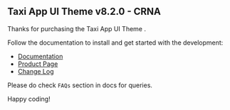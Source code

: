 ## Taxi App UI Theme v8.2.0 - CRNA

Thanks for purchasing the Taxi App UI Theme .

Follow the documentation to install and get started with the development:

- [Documentation](http://docs.market.nativebase.io/react-native-taxi-app-ui/)
- [Product Page](https://market.nativebase.io/view/react-native-taxi-app-theme)
- [Change Log](http://gitstrap.com/strapmobile/TaxiApp/blob/v8.2.0/CRNA/ChangeLog.md)

Please do check `FAQs` section in docs for queries.

Happy coding!

